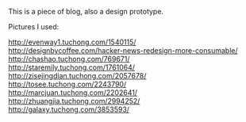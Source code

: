 
This is a piece of blog, also a design prototype.

Pictures I used:

http://evenway1.tuchong.com/1540115/  
http://designbycoffee.com/hacker-news-redesign-more-consumable/  
http://chashao.tuchong.com/769671/  
http://staremily.tuchong.com/1761064/  
http://zisejingdian.tuchong.com/2057678/  
http://tosee.tuchong.com/2243790/  
http://marcjuan.tuchong.com/2202641/  
http://zhuangjia.tuchong.com/2994252/  
http://galaxy.tuchong.com/3853593/